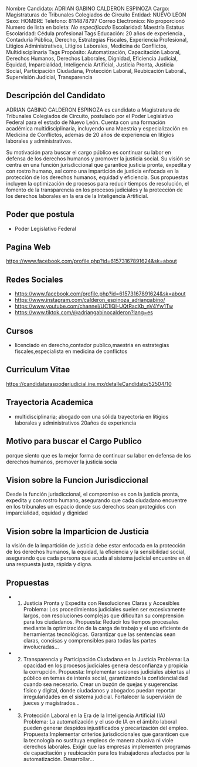 Nombre Candidato: ADRIAN GABINO CALDERON ESPINOZA
Cargo: Magistraturas de Tribunales Colegiados de Circuito
Entidad: NUEVO LEON
Sexo: HOMBRE
Telefono: 8114878797
Correo Electronico: No proporcionó
Numero de lista en boleta: *No especificado*
Escolaridad: Maestría
Estatus Escolaridad: Cédula profesional
Tags Educación: 20 años de experiencia., Contaduría Pública, Derecho, Estrategias Fiscales, Experiencia Profesional, Litigios Administrativos, Litigios Laborales, Medicina de Conflictos, Multidisciplinaria
Tags Propósito: Automatización, Capacitación Laboral, Derechos Humanos, Derechos Laborales, Dignidad, Eficiencia Judicial, Equidad, Imparcialidad, Inteligencia Artificial, Justicia Pronta, Justicia Social, Participación Ciudadana, Protección Laboral, Reubicación Laboral., Supervisión Judicial, Transparencia


## Descripción del Candidato 

ADRIAN GABINO CALDERON ESPINOZA es candidato a Magistratura de Tribunales Colegiados de Circuito, postulado por el Poder Legislativo Federal para el estado de Nuevo León. Cuenta con una formación académica multidisciplinaria, incluyendo una Maestría y especialización en Medicina de Conflictos, además de 20 años de experiencia en litigios laborales y administrativos.

Su motivación para buscar el cargo público es continuar su labor en defensa de los derechos humanos y promover la justicia social.  Su visión se centra en una función jurisdiccional que garantice justicia pronta, expedita y con rostro humano, así como una impartición de justicia enfocada en la protección de los derechos humanos, equidad y eficiencia. Sus propuestas incluyen la optimización de procesos para reducir tiempos de resolución, el fomento de la transparencia en los procesos judiciales y la protección de los derechos laborales en la era de la Inteligencia Artificial.


## Poder que postula

- Poder Legislativo Federal


## Pagina Web

https://www.facebook.com/profile.php?id=61573167891624&sk=about


## Redes Sociales

- https://www.facebook.com/profile.php?id=61573167891624&sk=about
- https://www.instagram.com/calderon_espinoza_adriangabino/
- https://www.youtube.com/channel/UC1lQI-UQtRacXb_nV4Yw1Tw
- https://www.tiktok.com/@adriangabinocalderon?lang=es


## Cursos

- licenciado en derecho,contador publico,maestria en estrategias fiscales,especialista en medicina de conflictos


## Curriculum Vitae

https://candidaturaspoderjudicial.ine.mx/detalleCandidato/52504/10


## Trayectoria Academica

- multidisciplinaria; abogado con una sólida trayectoria en litigios laborales y administrativos 20años de experiencia


## Motivo para buscar el Cargo Publico

porque siento que es la mejor forma de continuar su labor en defensa de los derechos humanos, promover la justicia socia


## Vision sobre la Funcion Jurisdiccional

Desde la función jurisdiccional, el compromiso es con la justicia pronta, expedita y con rostro humano, asegurando que cada ciudadano encuentre en los tribunales un espacio donde sus derechos sean protegidos con imparcialidad, equidad y dignidad


## Vision sobre la Imparticion de Justicia

la visión de la impartición de justicia debe estar enfocada en la protección de los derechos humanos, la equidad, la eficiencia y la sensibilidad social, asegurando que cada persona que acuda al sistema judicial encuentre en él una respuesta justa, rápida y digna.


## Propuestas

- 1. Justicia Pronta y Expedita con Resoluciones Claras y Accesibles Problema: Los procedimientos judiciales suelen ser excesivamente largos, con resoluciones complejas que dificultan su comprensión para los ciudadanos. Propuesta: Reducir los tiempos procesales mediante la optimización de la carga de trabajo y el uso eficiente de herramientas tecnológicas. Garantizar que las sentencias sean claras, concisas y comprensibles para todas las partes involucradas...
- 2. Transparencia y Participación Ciudadana en la Justicia Problema: La opacidad en los procesos judiciales genera desconfianza y propicia la corrupción. Propuesta: Implementar sesiones judiciales abiertas al público en temas de interés social, garantizando la confidencialidad cuando sea necesario. Crear un buzón de quejas y sugerencias físico y digital, donde ciudadanos y abogados puedan reportar irregularidades en el sistema judicial. Fortalecer la supervisión de jueces y magistrados...
- 3. Protección Laboral en la Era de la Inteligencia Artificial (IA) Problema: La automatización y el uso de IA en el ámbito laboral pueden generar despidos injustificados y precarización del empleo. Propuesta:Implementar criterios jurisdiccionales que garanticen que la tecnología no sustituya empleos de manera abusiva ni viole derechos laborales. Exigir que las empresas implementen programas de capacitación y reubicación para los trabajadores afectados por la automatización. Desarrollar...

